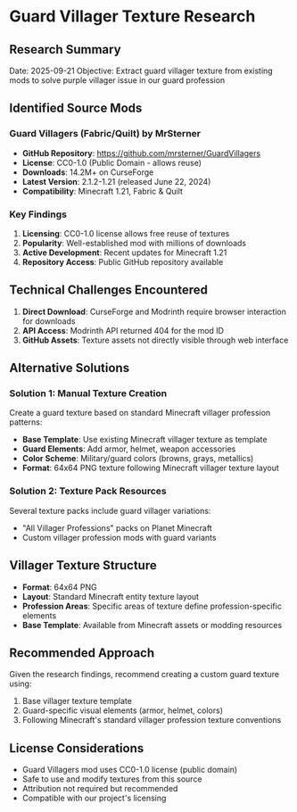 # Guard Villager Texture Research

## Research Summary
Date: 2025-09-21
Objective: Extract guard villager texture from existing mods to solve purple villager issue in our guard profession

## Identified Source Mods

### Guard Villagers (Fabric/Quilt) by MrSterner
- **GitHub Repository**: https://github.com/mrsterner/GuardVillagers
- **License**: CC0-1.0 (Public Domain - allows reuse)
- **Downloads**: 14.2M+ on CurseForge
- **Latest Version**: 2.1.2-1.21 (released June 22, 2024)
- **Compatibility**: Minecraft 1.21, Fabric & Quilt

### Key Findings
1. **Licensing**: CC0-1.0 license allows free reuse of textures
2. **Popularity**: Well-established mod with millions of downloads
3. **Active Development**: Recent updates for Minecraft 1.21
4. **Repository Access**: Public GitHub repository available

## Technical Challenges Encountered
1. **Direct Download**: CurseForge and Modrinth require browser interaction for downloads
2. **API Access**: Modrinth API returned 404 for the mod ID
3. **GitHub Assets**: Texture assets not directly visible through web interface

## Alternative Solutions

### Solution 1: Manual Texture Creation
Create a guard texture based on standard Minecraft villager profession patterns:
- **Base Template**: Use existing Minecraft villager texture as template
- **Guard Elements**: Add armor, helmet, weapon accessories
- **Color Scheme**: Military/guard colors (browns, grays, metallics)
- **Format**: 64x64 PNG texture following Minecraft villager texture layout

### Solution 2: Texture Pack Resources
Several texture packs include guard villager variations:
- "All Villager Professions" packs on Planet Minecraft
- Custom villager profession mods with guard variants

## Villager Texture Structure
- **Format**: 64x64 PNG
- **Layout**: Standard Minecraft entity texture layout
- **Profession Areas**: Specific areas of texture define profession-specific elements
- **Base Template**: Available from Minecraft assets or modding resources

## Recommended Approach
Given the research findings, recommend creating a custom guard texture using:
1. Base villager texture template
2. Guard-specific visual elements (armor, helmet, colors)
3. Following Minecraft's standard villager profession texture conventions

## License Considerations
- Guard Villagers mod uses CC0-1.0 license (public domain)
- Safe to use and modify textures from this source
- Attribution not required but recommended
- Compatible with our project's licensing